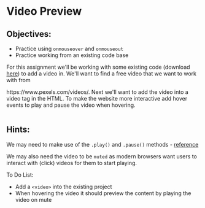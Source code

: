 <h1>Video Preview</h1>

<h2>Objectives:</h2>

<ul>
  <li>Practice using <code>onmouseover</code> and <code>onmouseout</code></li>
  <li>Practice working from an existing code base</li>

</ul>

<p>For this assignment we'll be working with some existing code (download <a href="">here</a>) to add a video in. We'll want to find a free video that we want to work with from</p>

<p>https://www.pexels.com/videos/.  Next we'll want to add the video into a video tag in the HTML. To make the website more interactive add hover events to play and pause the video when hovering.</p>


<img src=""/>

<h2>Hints:</h2>

<p>We may need to make use of the <code>.play()</code> and <code>.pause()</code> methods - <a href="https://www.w3schools.com/jsref/dom_obj_video.asp">reference</a></p>

<p>We may also need the video to be <code>muted</code> as modern browsers want users to interact with (click) videos for them to start playing.</p>

<p>To Do List:</p>
<ul>
    <li>Add a <code>&lt;video&gt;</code> into the existing project</li>
    <li>When hovering the video it should preview the content by playing the video on mute</li>
</ul>


